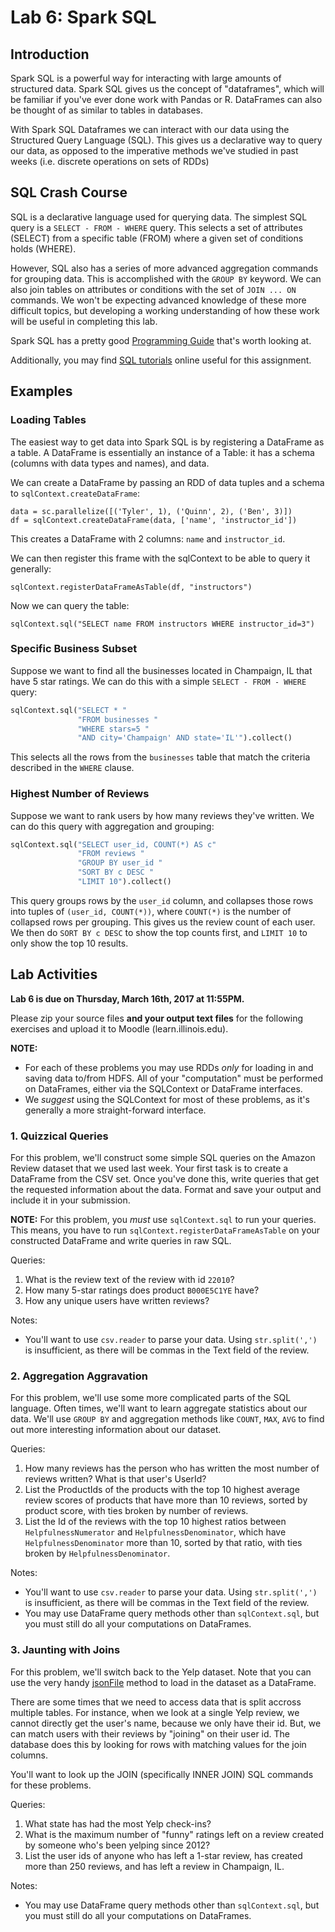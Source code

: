 # Lab 6: Spark SQL

## Introduction

Spark SQL is a powerful way for interacting with large amounts of structured data. Spark SQL gives us the concept of "dataframes", which will be familiar if you've ever done work with Pandas or R. DataFrames can also be thought of as similar to tables in databases.

With Spark SQL Dataframes we can interact with our data using the Structured Query Language (SQL). This gives us a declarative way to query our data, as opposed to the imperative methods we've studied in past weeks (i.e. discrete operations on sets of RDDs)

## SQL Crash Course

SQL is a declarative language used for querying data. The simplest SQL query is a `SELECT - FROM - WHERE` query. This selects a set of attributes (SELECT) from a specific table (FROM) where a given set of conditions holds (WHERE).

However, SQL also has a series of more advanced aggregation commands for grouping data. This is accomplished with the `GROUP BY` keyword. We can also join tables on attributes or conditions with the set of `JOIN ... ON` commands. We won't be expecting advanced knowledge of these more difficult topics, but developing a working understanding of how these work will be useful in completing this lab.

Spark SQL has a pretty good [Programming Guide](https://spark.apache.org/docs/1.5.1/sql-programming-guide.html) that's worth looking at.

Additionally, you may find [SQL tutorials](https://www.w3schools.com/sql/default.asp) online useful for this assignment.

## Examples

### Loading Tables

The easiest way to get data into Spark SQL is by registering a DataFrame as a table. A DataFrame is essentially an instance of a Table: it has a schema (columns with data types and names), and data.

We can create a DataFrame by passing an RDD of data tuples and a schema to `sqlContext.createDataFrame`:

```
data = sc.parallelize([('Tyler', 1), ('Quinn', 2), ('Ben', 3)])
df = sqlContext.createDataFrame(data, ['name', 'instructor_id'])
```

This creates a DataFrame with 2 columns: `name` and `instructor_id`.

We can then register this frame with the sqlContext to be able to query it generally:

```
sqlContext.registerDataFrameAsTable(df, "instructors")
```

Now we can query the table:

```
sqlContext.sql("SELECT name FROM instructors WHERE instructor_id=3")
```

### Specific Business Subset

Suppose we want to find all the businesses located in Champaign, IL that have 5 star ratings. We can do this with a simple `SELECT - FROM - WHERE` query:

```python
sqlContext.sql("SELECT * "
               "FROM businesses "
               "WHERE stars=5 "
               "AND city='Champaign' AND state='IL'").collect()
```

This selects all the rows from the `businesses` table that match the criteria described in the `WHERE` clause.

### Highest Number of Reviews

Suppose we want to rank users by how many reviews they've written. We can do this query with aggregation and grouping:

```python
sqlContext.sql("SELECT user_id, COUNT(*) AS c"
               "FROM reviews "
               "GROUP BY user_id "
               "SORT BY c DESC "
               "LIMIT 10").collect()
```

This query groups rows by the `user_id` column, and collapses those rows into tuples of `(user_id, COUNT(*))`, where `COUNT(*)` is the number of collapsed rows per grouping. This gives us the review count of each user. We then do `SORT BY c DESC` to show the top counts first, and `LIMIT 10` to only show the top 10 results.

## Lab Activities
**Lab 6 is due on Thursday, March 16th, 2017 at 11:55PM.**

Please zip your source files **and your output text files** for the following exercises and upload it to Moodle (learn.illinois.edu).

**NOTE:**

* For each of these problems you may use RDDs *only* for loading in and saving data to/from HDFS. All of your "computation" must be performed on DataFrames, either via the SQLContext or DataFrame interfaces.
* We _suggest_ using the SQLContext for most of these problems, as it's generally a more straight-forward interface.

### 1. Quizzical Queries

For this problem, we'll construct some simple SQL queries on the Amazon Review dataset that we used last week. Your first task is to create a DataFrame from the CSV set. Once you've done this, write queries that get the requested information about the data. Format and save your output and include it in your submission.

**NOTE:** For this problem, you *must* use `sqlContext.sql` to run your queries. This means, you have to run `sqlContext.registerDataFrameAsTable` on your constructed DataFrame and write queries in raw SQL.

Queries:

1. What is the review text of the review with id `22010`?
2. How many 5-star ratings does product `B000E5C1YE` have?
3. How any unique users have written reviews?

Notes:

* You'll want to use `csv.reader` to parse your data. Using `str.split(',')` is insufficient, as there will be commas in the Text field of the review.

### 2. Aggregation Aggravation

For this problem, we'll use some more complicated parts of the SQL language. Often times, we'll want to learn aggregate statistics about our data. We'll use `GROUP BY` and aggregation methods like `COUNT`, `MAX`, `AVG` to find out more interesting information about our dataset.

Queries:

1. How many reviews has the person who has written the most number of reviews written? What is that user's UserId?
2. List the ProductIds of the products with the top 10 highest average review scores of products that have more than 10 reviews, sorted by product score, with ties broken by number of reviews.
3. List the Id of the reviews with the top 10 highest ratios between `HelpfulnessNumerator` and `HelpfulnessDenominator`, which have `HelpfulnessDenominator` more than 10, sorted by that ratio, with ties broken by `HelpfulnessDenominator`.

Notes: 

* You'll want to use `csv.reader` to parse your data. Using `str.split(',')` is insufficient, as there will be commas in the Text field of the review.
* You may use DataFrame query methods other than `sqlContext.sql`, but you must still do all your computations on DataFrames.

### 3. Jaunting with Joins

For this problem, we'll switch back to the Yelp dataset. Note that you can use the very handy [jsonFile](https://spark.apache.org/docs/1.5.1/api/python/pyspark.sql.html#pyspark.sql.SQLContext.jsonFile) method to load in the dataset as a DataFrame.

There are some times that we need to access data that is split accross multiple tables. For instance, when we look at a single Yelp review, we cannot directly get the user's name, because we only have their id. But, we can match users with their reviews by "joining" on their user id. The database does this by looking for rows with matching values for the join columns.

You'll want to look up the JOIN (specifically INNER JOIN) SQL commands for these problems.

Queries:
1) What state has had the most Yelp check-ins?
2) What is the maximum number of "funny" ratings left on a review created by someone who's been yelping since 2012?
3) List the user ids of anyone who has left a 1-star review, has created more than 250 reviews, and has left a review in Champaign, IL.

Notes: 

* You may use DataFrame query methods other than `sqlContext.sql`, but you must still do all your computations on DataFrames.